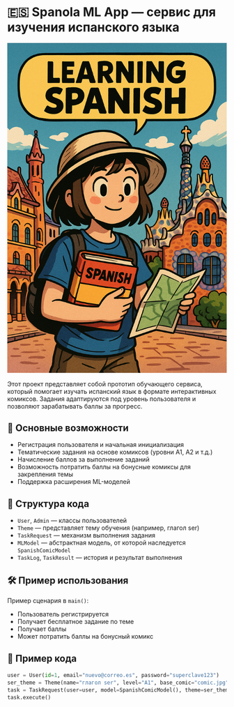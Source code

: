 # 🇪🇸 Spanola ML App — сервис для изучения испанского языка

![Обложка проекта](cover.png)

Этот проект представляет собой прототип обучающего сервиса, который помогает изучать испанский язык в формате интерактивных комиксов. Задания адаптируются под уровень пользователя и позволяют зарабатывать баллы за прогресс.

## 🚀 Основные возможности

- Регистрация пользователя и начальная инициализация
- Тематические задания на основе комиксов (уровни A1, A2 и т.д.)
- Начисление баллов за выполнение заданий
- Возможность потратить баллы на бонусные комиксы для закрепления темы
- Поддержка расширения ML-моделей

## 🧠 Структура кода

- `User`, `Admin` — классы пользователей
- `Theme` — представляет тему обучения (например, глагол ser)
- `TaskRequest` — механизм выполнения задания
- `MLModel` — абстрактная модель, от которой наследуется `SpanishComicModel`
- `TaskLog`, `TaskResult` — история и результат выполнения

## 🛠 Пример использования

Пример сценария в `main()`:
- Пользователь регистрируется
- Получает бесплатное задание по теме
- Получает баллы
- Может потратить баллы на бонусный комикс

## 📂 Пример кода

```python
user = User(id=1, email="nuevo@correo.es", password="superclave123")
ser_theme = Theme(name="глагол ser", level="A1", base_comic="comic.jpg")
task = TaskRequest(user=user, model=SpanishComicModel(), theme=ser_theme)
task.execute()
